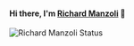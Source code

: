 #### Hi there, I'm [Richard Manzoli](https://www.linkedin.com/in/richard-manzoli/) 👋
![Richard Manzoli Status](https://github-readme-stats.vercel.app/api?username=manzolidev&show_icons=true&theme=radical)
